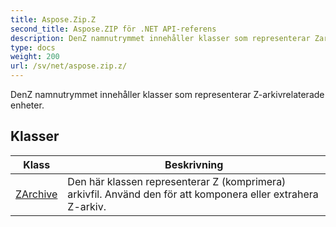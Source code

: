 ```yaml
---
title: Aspose.Zip.Z
second_title: Aspose.ZIP för .NET API-referens
description: DenZ namnutrymmet innehåller klasser som representerar Zarkivrelaterade enheter.
type: docs
weight: 200
url: /sv/net/aspose.zip.z/
---
```

DenZ namnutrymmet innehåller klasser som representerar Z-arkivrelaterade enheter.

## Klasser

| Klass | Beskrivning |
| --- | --- |
| [ZArchive](./zarchive/) | Den här klassen representerar Z (komprimera) arkivfil. Använd den för att komponera eller extrahera Z-arkiv. |


